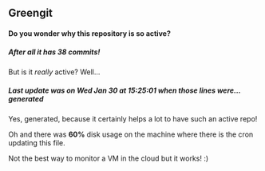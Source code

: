 ## Greengit

#### Do you wonder why this repository is so active?

##### After all it has 38 commits!

But is it *really* active? Well...

##### Last update was on Wed Jan 30 at 15:25:01 when those lines were... generated

Yes, generated, because it certainly helps a lot to have such an active repo!

Oh and there was **60%** disk usage on the machine
where there is the cron updating this file.

Not the best way to monitor a VM in the cloud but it works! :)
